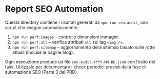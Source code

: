 # Report SEO Automation

Questa directory contiene i risultati generati da `npm run seo:audit`, uno script che esegue automaticamente:

1. `npm run perf:images` – controllo dimensioni immagini.
2. `npm run perf:alt` – verifica attributi `alt` sui tag `<img />`.
3. `npm run perf:sitemap` – aggiornamento della sitemap basato sulle rotte attuali (incluse le pagine blog).

Ogni esecuzione produce un file `seo-audit-YYYY-MM-DD.json` con l’esito dei task. Utilizzalo per documentare i check periodici previsti dalla fase di automazione SEO (Parte 3 del PRD).
